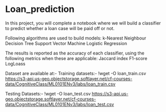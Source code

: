 # Loan_prediction
In this project, you will complete a notebook where we will build a classifier to predict whether a loan case will be paid off or not.

Following algorithms are used to build models:
k-Nearest Neighbour
Decision Tree
Support Vector Machine
Logistic Regression

The results is reported as the accuracy of each classifier, using the following metrics when these are applicable:
Jaccard index
F1-score
LogLoass

Dataset are available at:-
Training datasets:- !wget -O loan_train.csv https://s3-api.us-geo.objectstorage.softlayer.net/cf-courses-data/CognitiveClass/ML0101ENv3/labs/loan_train.csv

Testing Datasets:- !wget -O loan_test.csv https://s3-api.us-geo.objectstorage.softlayer.net/cf-courses-data/CognitiveClass/ML0101ENv3/labs/loan_test.csv


